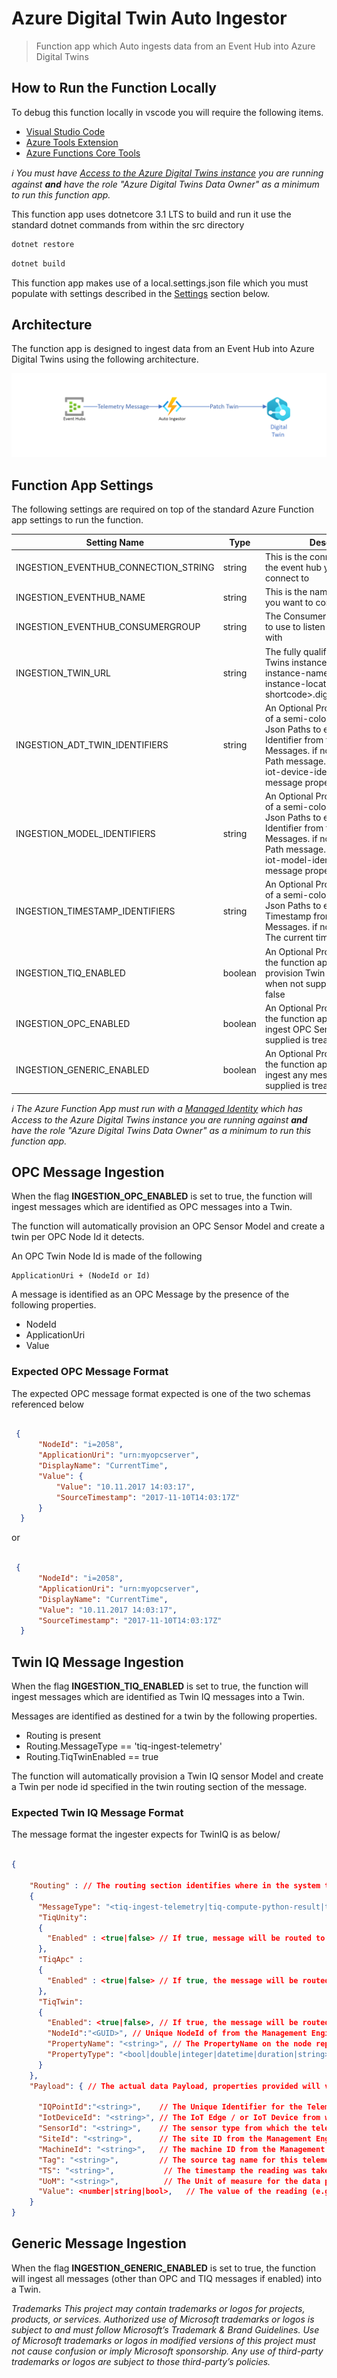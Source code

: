 
# Azure Digital Twin Auto Ingestor
> Function app which Auto ingests data from an Event Hub into Azure Digital Twins

## How to Run the Function Locally

To debug this function locally in vscode you will require the following items.

- [Visual Studio Code](https://code.visualstudio.com/)
- [Azure Tools Extension](https://marketplace.visualstudio.com/items?itemName=ms-vscode.vscode-node-azure-pack)
- [Azure Functions Core Tools](https://github.com/Azure/azure-functions-core-tools#installing)

_ℹ️ You must have [Access to the Azure Digital Twins instance](https://docs.microsoft.com/en-us/azure/digital-twins/how-to-set-up-instance-powershell#set-up-user-access-permissions "More on how to grand access to an Azure Digital Twins Instance can be found here.") you are running against __and__ have the role "Azure Digital Twins Data Owner" as a minimum to run this function app._

This function app uses dotnetcore 3.1 LTS to build and run it use the standard dotnet commands from within the src directory

```sh
dotnet restore
```

```sh
dotnet build
```

This function app makes use of a local.settings.json file which you must populate with settings described in the [Settings](#Function_App_Settings) section below.

## Architecture

The function app is designed to ingest data from an Event Hub into Azure Digital Twins using the following architecture.

![Architecture](./Docs/architecture.png)

## Function App Settings

The following settings are required on top of the standard Azure Function app settings to run the function.

| Setting Name | Type | Description |
| ------------ | ---- | ----------- |
| INGESTION_EVENTHUB_CONNECTION_STRING | string | This is the connection string for the event hub you want to connect to |
| INGESTION_EVENTHUB_NAME | string | This is the name of the event hub you want to connect to |
| INGESTION_EVENTHUB_CONSUMERGROUP | string | The Consumer Group you want to use to listen to the event hub with |
| INGESTION_TWIN_URL | string | The fully qualified Azure Digital Twins instance url https://\<your-instance-name\>.api.\<your-instance-location-shortcode\>.digitaltwins.azure.net |
| INGESTION_ADT_TWIN_IDENTIFIERS | string | An Optional Property, comprising of a semi-colon separated list of Json Paths to extract the Twin Identifier from the Generic Messages. if not supplied the Path message.DeviceId or the iot-device-identifier from the message properties are used. |
| INGESTION_MODEL_IDENTIFIERS | string | An Optional Property, comprising of a semi-colon separated list of Json Paths to extract the Model Identifier from the Generic Messages. if not supplied the Path message.ModelId or the iot-model-identifier from the message properties are used. |
| INGESTION_TIMESTAMP_IDENTIFIERS | string | An Optional Property, comprising of a semi-colon separated list of Json Paths to extract the Timestamp from the Generic Messages. if not supplied the The current time in UTC is used  |
| INGESTION_TIQ_ENABLED | boolean | An Optional Property, defines if the function app should auto provision Twin IQ Sensors - when not supplied is treated as false |
| INGESTION_OPC_ENABLED | boolean | An Optional Property, defines if the function app should auto ingest OPC Sensors - when not supplied is treated as false |
| INGESTION_GENERIC_ENABLED | boolean | An Optional Property, defines if the function app should auto ingest any messages - when not supplied is treated as false |

  _ℹ️ The Azure Function App must run with a [Managed Identity](https://docs.microsoft.com/en-us/azure/active-directory/managed-identities-azure-resources/overview "Find out more about Azure Managed Identities Here") which has Access to the Azure Digital Twins instance you are running against __and__ have the role "Azure Digital Twins Data Owner" as a minimum to run this function app._

## OPC Message Ingestion

When the flag __INGESTION_OPC_ENABLED__ is set to true, the function will ingest messages which are identified as OPC messages into a Twin.

The function will automatically provision an OPC Sensor Model and create a twin per OPC Node Id it detects.

An OPC Twin Node Id is made of the following

```text
ApplicationUri + (NodeId or Id) 
```

A message is identified as an OPC Message by the presence of the following properties.

- NodeId
- ApplicationUri
- Value

### Expected OPC Message Format

The expected OPC message format expected is one of the two schemas referenced below

```json

 {
      "NodeId": "i=2058",
      "ApplicationUri": "urn:myopcserver",
      "DisplayName": "CurrentTime",
      "Value": {
          "Value": "10.11.2017 14:03:17",
          "SourceTimestamp": "2017-11-10T14:03:17Z"
      }
  }

```

or

```json

 {
      "NodeId": "i=2058",
      "ApplicationUri": "urn:myopcserver",
      "DisplayName": "CurrentTime",
      "Value": "10.11.2017 14:03:17",
      "SourceTimestamp": "2017-11-10T14:03:17Z"
  }

```

## Twin IQ Message Ingestion

When the flag __INGESTION_TIQ_ENABLED__ is set to true, the function will ingest messages which are identified as Twin IQ messages into a Twin.

Messages are identified as destined for a twin by the following properties.

- Routing is present
- Routing.MessageType == 'tiq-ingest-telemetry'
- Routing.TiqTwinEnabled == true

The function will automatically provision a Twin IQ sensor Model and create a Twin per node id specified in the twin routing section of the message.

### Expected Twin IQ Message Format

The message format the ingester expects for TwinIQ is as below/

```json

{ 

    "Routing" : // The routing section identifies where in the system the message must be routed to 
    { 
      "MessageType": "<tiq-ingest-telemetry|tiq-compute-python-result|tiq-compute-optimization-progress|tiq-compute-optimization-complete>", // Single enum option identifying message type 
      "TiqUnity": 
      { 
        "Enabled" : <true|false> // If true, message will be routed to the streaming web socket (SocketRelay API) for access by Unity 
      }, 
      "TiqApc" : 
      { 
        "Enabled" : <true|false> // If true, the message will be routed to APC Manager for use in APC modelling 
      }, 
      "TiqTwin":             
      { 
        "Enabled": <true|false>, // If true, the message will be routed to the Azure Digital Twin node to update the PropertyName of node NodeId with Payload.Value 
        "NodeId":"<GUID>", // Unique NodeId of from the Management Engine representing an entity, such as a specific Case Packer ("12345-abcde-67890-fghij") 
        "PropertyName": "<string>", // The PropertyName on the node represented by NodeId from the Management Engine (e.g. "ProductIn") 
        "PropertyType": "<bool|double|integer|datetime|duration|string>"   // Data type of Payload.Value property 
      } 
    }, 
    "Payload": { // The actual data Payload, properties provided will vary depending on type of DTO generated 

      "IQPointId":"<string>",    // The Unique Identifier for the Telemetry Point 
      "IotDeviceId": "<string>", // The IoT Edge / or IoT Device from which the telemetry originates (e.g. "uni-iot-device-05") 
      "SensorId": "<string>",    // The sensor type from which the telemetry originates (e.g. "opcua") 
      "SiteId": "<string>",      // The site ID from the Management Engine from which the telemetry originates (e.g. "valinhos") 
      "MachineId": "<string>",   // The machine ID from the Management Engine from which the telemetry originates (e.g. "case packer") 
      "Tag": "<string>",         // The source tag name for this telemetry reading (e.g. "Dove/Enterprise::[FLEXLINK]D03_Case_Packer_Product_In") 
      "TS": "<string>",           // The timestamp the reading was taken in UTC format (e.g. "2018-10-20T01:46:14.7853805Z") 
      "UoM": "<string>",          // The Unit of measure for the data point 
      "Value": <number|string|bool>,   // The value of the reading (e.g. 2397603) 
    } 
} 

```

## Generic Message Ingestion

When the flag __INGESTION_GENERIC_ENABLED__ is set to true, the function will ingest all messages (other than OPC and TIQ messages if enabled) into a Twin.

*Trademarks This project may contain trademarks or logos for projects, products, or services. Authorized use of Microsoft trademarks or logos is subject to and must follow Microsoft’s Trademark & Brand Guidelines. Use of Microsoft trademarks or logos in modified versions of this project must not cause confusion or imply Microsoft sponsorship. Any use of third-party trademarks or logos are subject to those third-party’s policies.*
